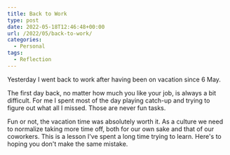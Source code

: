 ```yaml
---
title: Back to Work
type: post
date: 2022-05-18T12:46:48+00:00
url: /2022/05/back-to-work/
categories:
  - Personal
tags:
  - Reflection
---
```


Yesterday I went back to work after having been on vacation since 6 May.

The first day back, no matter how much you like your job, is always a bit difficult. For me I spent most of the day playing catch-up and trying to figure out what all I missed. Those are never fun tasks.

Fun or not, the vacation time was absolutely worth it. As a culture we need to normalize taking more time off, both for our own sake and that of our coworkers. This is a lesson I've spent a long time trying to learn. Here's to hoping you don't make the same mistake.